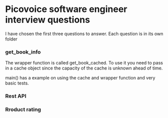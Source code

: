 # Picovoice software engineer interview questions

I have chosen the first three questions to answer. Each question is in its own folder

### get_book_info

The wrapper function is called get_book_cached. To use it you need to pass in a cache object since the capacity of the cache is unknown ahead of time.

main() has a example on using the cache and wrapper function and very basic tests.

### Rest API

### Rroduct rating
